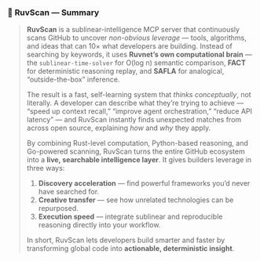 ### 🧠 **RuvScan — Summary**

> **RuvScan** is a sublinear-intelligence MCP server that continuously scans GitHub to uncover *non-obvious leverage* — tools, algorithms, and ideas that can 10× what developers are building. Instead of searching by keywords, it uses **Ruvnet’s own computational brain** — the `sublinear-time-solver` for O(log n) semantic comparison, **FACT** for deterministic reasoning replay, and **SAFLA** for analogical, “outside-the-box” inference.
>
> The result is a fast, self-learning system that *thinks conceptually*, not literally. A developer can describe what they’re trying to achieve — “speed up context recall,” “improve agent orchestration,” “reduce API latency” — and RuvScan instantly finds unexpected matches from across open source, explaining *how* and *why* they apply.
>
> By combining Rust-level computation, Python-based reasoning, and Go-powered scanning, RuvScan turns the entire GitHub ecosystem into a **live, searchable intelligence layer**. It gives builders leverage in three ways:
>
> 1. **Discovery acceleration** — find powerful frameworks you’d never have searched for.
> 2. **Creative transfer** — see how unrelated technologies can be repurposed.
> 3. **Execution speed** — integrate sublinear and reproducible reasoning directly into your workflow.
>
> In short, RuvScan lets developers build smarter and faster by transforming global code into **actionable, deterministic insight**.

